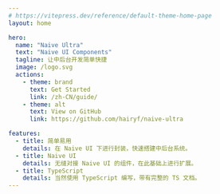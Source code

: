 ```yaml
---
# https://vitepress.dev/reference/default-theme-home-page
layout: home

hero:
  name: "Naive Ultra"
  text: "Naive UI Components"
  tagline: 让中后台开发简单快捷
  image: /logo.svg
  actions:
    - theme: brand
      text: Get Started
      link: /zh-CN/guide/
    - theme: alt
      text: View on GitHub
      link: https://github.com/hairyf/naive-ultra

features:
  - title: 简单易用
    details: 在 Naive UI 下进行封装，快速搭建中后台系统。
  - title: Naive UI
    details: 无缝对接 Naive UI 的组件，在此基础上进行扩展。
  - title: TypeScript
    details: 当然使用 TypeScript 编写，带有完整的 TS 文档。
---
```

